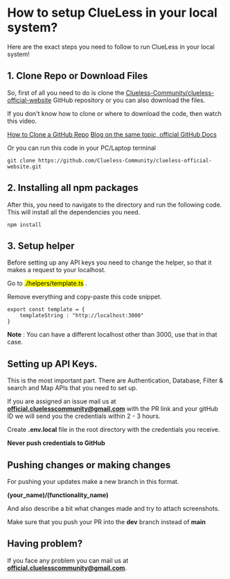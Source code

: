 # How to setup ClueLess in your local system?

Here are the exact steps you need to follow to run ClueLess in your local system!

## 1. Clone Repo or Download Files

So, first of all you need to do is clone the [Clueless-Community/clueless-official-website](https://github.com/Clueless-Community/clueless-official-website) GitHub repository or you can also download the files.

If you don't know how to clone or where to download the code, then watch this video.

[How to Clone a GitHub Repo](https://www.youtube.com/watch?v=CKcqniGu3tA)
[Blog on the same topic, official GitHub Docs](https://docs.github.com/en/repositories/creating-and-managing-repositories/cloning-a-repository)

Or you can run this code in your PC/Laptop terminal 

```
git clone https://github.com/Clueless-Community/clueless-official-website.git
```

## 2. Installing all npm packages

After this, you need to navigate to the directory and run the following code. This will install all the dependencies you need.

```
npm install
```
## 3. Setup helper

Before setting up any API keys you need to change the helper, so that it makes a request to your localhost.
 
Go to <mark >./helpers/template.ts</mark> .

Remove everything and copy-paste this code snippet.

```
export const template = {
    templateString : "http://localhost:3000"
}
```

**Note** : You can have a different localhost other than 3000, use that in that case. 

## Setting up API Keys.

This is the most important part. There are Authentication, Database, Filter & search and Map APIs that you need to set up.

If you are assigned an issue mail us at **official.cluelesscommunity@gmail.com** with the PR link and your gitHub ID we will send you the credentials within 2 - 3 hours.

Create **.env.local** file in the root directory with the credentials you receive.

**Never push credentials to GitHub**

## Pushing changes or making changes

For pushing your updates make a new branch in this format.

**(your_name)/(functionality_name)**

And also describe a bit what changes made and try to attach screenshots.

Make sure that you push your PR into the **dev** branch instead of **main**

## Having problem?

If you face any problem you can mail us at **official.cluelesscommunity@gmail.com**.
